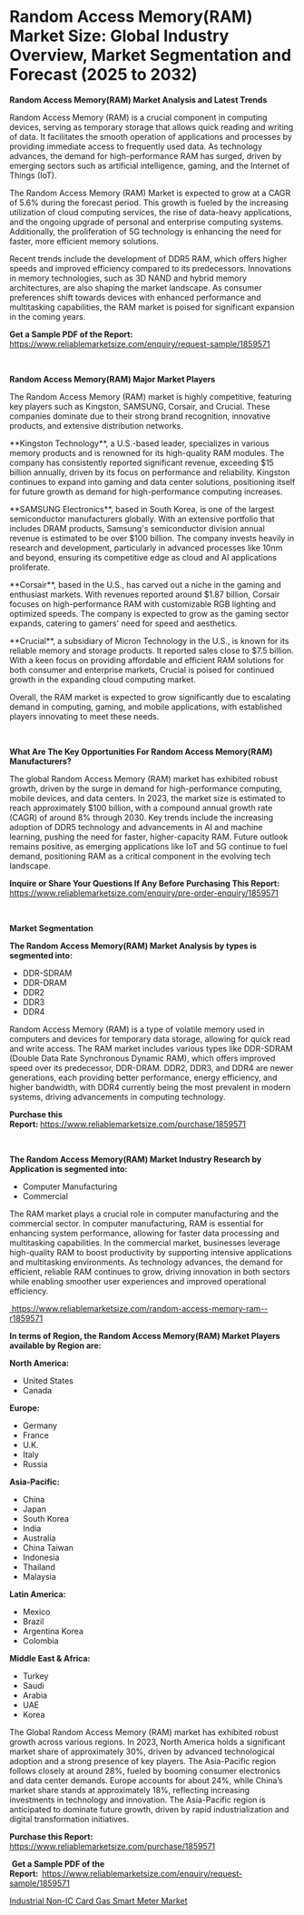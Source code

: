 <p><h1>Random Access Memory(RAM) Market Size: Global Industry Overview, Market Segmentation and Forecast (2025 to 2032)</h1></p><p><strong>Random Access Memory(RAM) Market Analysis and Latest Trends</strong></p>
<p><p>Random Access Memory (RAM) is a crucial component in computing devices, serving as temporary storage that allows quick reading and writing of data. It facilitates the smooth operation of applications and processes by providing immediate access to frequently used data. As technology advances, the demand for high-performance RAM has surged, driven by emerging sectors such as artificial intelligence, gaming, and the Internet of Things (IoT).</p><p>The Random Access Memory (RAM) Market is expected to grow at a CAGR of 5.6% during the forecast period. This growth is fueled by the increasing utilization of cloud computing services, the rise of data-heavy applications, and the ongoing upgrade of personal and enterprise computing systems. Additionally, the proliferation of 5G technology is enhancing the need for faster, more efficient memory solutions.</p><p>Recent trends include the development of DDR5 RAM, which offers higher speeds and improved efficiency compared to its predecessors. Innovations in memory technologies, such as 3D NAND and hybrid memory architectures, are also shaping the market landscape. As consumer preferences shift towards devices with enhanced performance and multitasking capabilities, the RAM market is poised for significant expansion in the coming years.</p></p>
<p><strong>Get a Sample PDF of the Report:&nbsp;</strong> <a href="https://www.reliablemarketsize.com/enquiry/request-sample/1859571?utm_campaign=2284&utm_medium=2&utm_source=Github&utm_content=ia&utm_term=28022025&utm_id=random-access-memoryram">https://www.reliablemarketsize.com/enquiry/request-sample/1859571</a></p>
<p>&nbsp;</p>
<p><strong>Random Access Memory(RAM) Major Market Players</strong></p>
<p><p>The Random Access Memory (RAM) market is highly competitive, featuring key players such as Kingston, SAMSUNG, Corsair, and Crucial. These companies dominate due to their strong brand recognition, innovative products, and extensive distribution networks.</p><p>**Kingston Technology**, a U.S.-based leader, specializes in various memory products and is renowned for its high-quality RAM modules. The company has consistently reported significant revenue, exceeding $15 billion annually, driven by its focus on performance and reliability. Kingston continues to expand into gaming and data center solutions, positioning itself for future growth as demand for high-performance computing increases.</p><p>**SAMSUNG Electronics**, based in South Korea, is one of the largest semiconductor manufacturers globally. With an extensive portfolio that includes DRAM products, Samsung's semiconductor division annual revenue is estimated to be over $100 billion. The company invests heavily in research and development, particularly in advanced processes like 10nm and beyond, ensuring its competitive edge as cloud and AI applications proliferate.</p><p>**Corsair**, based in the U.S., has carved out a niche in the gaming and enthusiast markets. With revenues reported around $1.87 billion, Corsair focuses on high-performance RAM with customizable RGB lighting and optimized speeds. The company is expected to grow as the gaming sector expands, catering to gamers' need for speed and aesthetics.</p><p>**Crucial**, a subsidiary of Micron Technology in the U.S., is known for its reliable memory and storage products. It reported sales close to $7.5 billion. With a keen focus on providing affordable and efficient RAM solutions for both consumer and enterprise markets, Crucial is poised for continued growth in the expanding cloud computing market.</p><p>Overall, the RAM market is expected to grow significantly due to escalating demand in computing, gaming, and mobile applications, with established players innovating to meet these needs.</p></p>
<p>&nbsp;</p>
<p><strong>What Are The Key Opportunities For Random Access Memory(RAM) Manufacturers?</strong></p>
<p><p>The global Random Access Memory (RAM) market has exhibited robust growth, driven by the surge in demand for high-performance computing, mobile devices, and data centers. In 2023, the market size is estimated to reach approximately $100 billion, with a compound annual growth rate (CAGR) of around 8% through 2030. Key trends include the increasing adoption of DDR5 technology and advancements in AI and machine learning, pushing the need for faster, higher-capacity RAM. Future outlook remains positive, as emerging applications like IoT and 5G continue to fuel demand, positioning RAM as a critical component in the evolving tech landscape.</p></p>
<p><strong>Inquire or Share Your Questions If Any Before Purchasing This Report:</strong> <a href="https://www.reliablemarketsize.com/enquiry/pre-order-enquiry/1859571?utm_campaign=2284&utm_medium=2&utm_source=Github&utm_content=ia&utm_term=28022025&utm_id=random-access-memoryram">https://www.reliablemarketsize.com/enquiry/pre-order-enquiry/1859571</a></p>
<p>&nbsp;</p>
<p><strong>Market Segmentation</strong></p>
<p><strong>The Random Access Memory(RAM) Market Analysis by types is segmented into:</strong></p>
<p><ul><li>DDR-SDRAM</li><li>DDR-DRAM</li><li>DDR2</li><li>DDR3</li><li>DDR4</li></ul></p>
<p><p>Random Access Memory (RAM) is a type of volatile memory used in computers and devices for temporary data storage, allowing for quick read and write access. The RAM market includes various types like DDR-SDRAM (Double Data Rate Synchronous Dynamic RAM), which offers improved speed over its predecessor, DDR-DRAM. DDR2, DDR3, and DDR4 are newer generations, each providing better performance, energy efficiency, and higher bandwidth, with DDR4 currently being the most prevalent in modern systems, driving advancements in computing technology.</p></p>
<p><strong>Purchase this Report:&nbsp;</strong><a href="https://www.reliablemarketsize.com/purchase/1859571?utm_campaign=2284&utm_medium=2&utm_source=Github&utm_content=ia&utm_term=28022025&utm_id=random-access-memoryram">https://www.reliablemarketsize.com/purchase/1859571</a></p>
<p>&nbsp;</p>
<p><strong>The Random Access Memory(RAM) Market Industry Research by Application is segmented into:</strong></p>
<p><ul><li>Computer Manufacturing</li><li>Commercial</li></ul></p>
<p><p>The RAM market plays a crucial role in computer manufacturing and the commercial sector. In computer manufacturing, RAM is essential for enhancing system performance, allowing for faster data processing and multitasking capabilities. In the commercial market, businesses leverage high-quality RAM to boost productivity by supporting intensive applications and multitasking environments. As technology advances, the demand for efficient, reliable RAM continues to grow, driving innovation in both sectors while enabling smoother user experiences and improved operational efficiency.</p></p>
<p><a href="https://www.reliablemarketsize.com/random-access-memory-ram--r1859571?utm_campaign=2284&utm_medium=2&utm_source=Github&utm_content=ia&utm_term=28022025&utm_id=random-access-memoryram">&nbsp;https://www.reliablemarketsize.com/random-access-memory-ram--r1859571</a></p>
<p><strong>In terms of Region, the Random Access Memory(RAM) Market Players available by Region are:</strong></p>
<p>
    <p> <strong> North America: </strong>
        <ul>
            <li>United States</li>
            <li>Canada</li>
        </ul>
        </p> 
    <p> <strong> Europe: </strong>
        <ul>
            <li>Germany</li>
            <li>France</li>
            <li>U.K.</li>
            <li>Italy</li>
            <li>Russia</li>
        </ul>
        </p> 
    <p> <strong> Asia-Pacific: </strong>
        <ul>
            <li>China</li>
            <li>Japan</li>
            <li>South Korea</li>
            <li>India</li>
            <li>Australia</li>
            <li>China Taiwan</li>
            <li>Indonesia</li>
            <li>Thailand</li>
            <li>Malaysia</li>
        </ul>
        </p> 
    <p> <strong> Latin America: </strong>
        <ul>
            <li>Mexico</li>
            <li>Brazil</li>
            <li>Argentina Korea</li>
            <li>Colombia</li>
        </ul>
        </p> 
    <p> <strong> Middle East & Africa: </strong>
        <ul>
            <li>Turkey</li>
            <li>Saudi</li>
            <li>Arabia</li>
            <li>UAE</li>
            <li>Korea</li>
        </ul>
    </p>
    </p>
<p><p>The Global Random Access Memory (RAM) market has exhibited robust growth across various regions. In 2023, North America holds a significant market share of approximately 30%, driven by advanced technological adoption and a strong presence of key players. The Asia-Pacific region follows closely at around 28%, fueled by booming consumer electronics and data center demands. Europe accounts for about 24%, while China’s market share stands at approximately 18%, reflecting increasing investments in technology and innovation. The Asia-Pacific region is anticipated to dominate future growth, driven by rapid industrialization and digital transformation initiatives.</p></p>
<p><strong>Purchase this Report: </strong><a href="https://www.reliablemarketsize.com/purchase/1859571?utm_campaign=2284&utm_medium=2&utm_source=Github&utm_content=ia&utm_term=28022025&utm_id=random-access-memoryram">https://www.reliablemarketsize.com/purchase/1859571</a></p>
<p>&nbsp;<strong>Get a Sample PDF of the Report:&nbsp;&nbsp;</strong><a href="https://www.reliablemarketsize.com/enquiry/request-sample/1859571?utm_campaign=2284&utm_medium=2&utm_source=Github&utm_content=ia&utm_term=28022025&utm_id=random-access-memoryram">https://www.reliablemarketsize.com/enquiry/request-sample/1859571</a></p>
<p><strong></strong></p>
<p><p><a href="https://github.com/marteionun0/Market-Research-Report-List-1/blob/main/industrial-non-ic-card-gas-smart-meter-market.md?utm_campaign=2284&utm_medium=2&utm_source=Github&utm_content=ia&utm_term=28022025&utm_id=random-access-memoryram">Industrial Non-IC Card Gas Smart Meter Market</a></p></p>